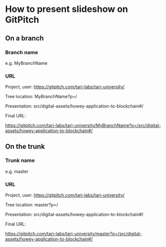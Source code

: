 # How to present slideshow on GitPitch

## On a branch
### Branch name 
e.g. MyBranchName

### URL
Project, user:   https://gitpitch.com/tari-labs/tari-university/

Tree location:   MyBranchName?p=/

Presentation:   src/digital-assets/howey-application-to-blockchain#/

Final URL:

https://gitpitch.com/tari-labs/tari-university/MyBranchName?p=/src/digital-assets/howey-application-to-blockchain#/

## On the trunk
### Trunk name
e.g. master
### URL
Project, user:   https://gitpitch.com/tari-labs/tari-university/

Tree location:   master?p=/

Presentation:    src/digital-assets/howey-application-to-blockchain#/

Final URL:

https://gitpitch.com/tari-labs/tari-university/master?p=/src/digital-assets/howey-application-to-blockchain#/
